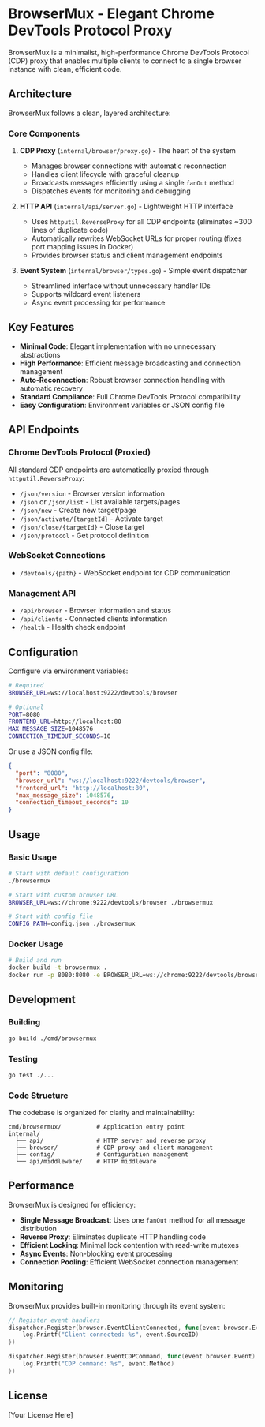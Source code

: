 # BrowserMux - Elegant Chrome DevTools Protocol Proxy

BrowserMux is a minimalist, high-performance Chrome DevTools Protocol (CDP) proxy that enables multiple clients to connect to a single browser instance with clean, efficient code.

## Architecture

BrowserMux follows a clean, layered architecture:

### Core Components

1. **CDP Proxy** (`internal/browser/proxy.go`) - The heart of the system
   - Manages browser connections with automatic reconnection
   - Handles client lifecycle with graceful cleanup
   - Broadcasts messages efficiently using a single `fanOut` method
   - Dispatches events for monitoring and debugging

2. **HTTP API** (`internal/api/server.go`) - Lightweight HTTP interface
   - Uses `httputil.ReverseProxy` for all CDP endpoints (eliminates ~300 lines of duplicate code)
   - Automatically rewrites WebSocket URLs for proper routing (fixes port mapping issues in Docker)
   - Provides browser status and client management endpoints

3. **Event System** (`internal/browser/types.go`) - Simple event dispatcher
   - Streamlined interface without unnecessary handler IDs
   - Supports wildcard event listeners
   - Async event processing for performance

## Key Features

- **Minimal Code**: Elegant implementation with no unnecessary abstractions
- **High Performance**: Efficient message broadcasting and connection management
- **Auto-Reconnection**: Robust browser connection handling with automatic recovery
- **Standard Compliance**: Full Chrome DevTools Protocol compatibility
- **Easy Configuration**: Environment variables or JSON config file

## API Endpoints

### Chrome DevTools Protocol (Proxied)
All standard CDP endpoints are automatically proxied through `httputil.ReverseProxy`:

- `/json/version` - Browser version information
- `/json` or `/json/list` - List available targets/pages
- `/json/new` - Create new target/page
- `/json/activate/{targetId}` - Activate target
- `/json/close/{targetId}` - Close target
- `/json/protocol` - Get protocol definition

### WebSocket Connections
- `/devtools/{path}` - WebSocket endpoint for CDP communication

### Management API
- `/api/browser` - Browser information and status
- `/api/clients` - Connected clients information
- `/health` - Health check endpoint

## Configuration

Configure via environment variables:

```bash
# Required
BROWSER_URL=ws://localhost:9222/devtools/browser

# Optional
PORT=8080
FRONTEND_URL=http://localhost:80
MAX_MESSAGE_SIZE=1048576
CONNECTION_TIMEOUT_SECONDS=10
```

Or use a JSON config file:

```json
{
  "port": "8080",
  "browser_url": "ws://localhost:9222/devtools/browser",
  "frontend_url": "http://localhost:80",
  "max_message_size": 1048576,
  "connection_timeout_seconds": 10
}
```

## Usage

### Basic Usage

```bash
# Start with default configuration
./browsermux

# Start with custom browser URL
BROWSER_URL=ws://chrome:9222/devtools/browser ./browsermux

# Start with config file
CONFIG_PATH=config.json ./browsermux
```

### Docker Usage

```bash
# Build and run
docker build -t browsermux .
docker run -p 8080:8080 -e BROWSER_URL=ws://chrome:9222/devtools/browser browsermux
```

## Development

### Building

```bash
go build ./cmd/browsermux
```

### Testing

```bash
go test ./...
```

### Code Structure

The codebase is organized for clarity and maintainability:

```
cmd/browsermux/          # Application entry point
internal/
  ├── api/               # HTTP server and reverse proxy
  ├── browser/           # CDP proxy and client management
  ├── config/            # Configuration management
  └── api/middleware/    # HTTP middleware
```

## Performance

BrowserMux is designed for efficiency:

- **Single Message Broadcast**: Uses one `fanOut` method for all message distribution
- **Reverse Proxy**: Eliminates duplicate HTTP handling code
- **Efficient Locking**: Minimal lock contention with read-write mutexes
- **Async Events**: Non-blocking event processing
- **Connection Pooling**: Efficient WebSocket connection management

## Monitoring

BrowserMux provides built-in monitoring through its event system:

```go
// Register event handlers
dispatcher.Register(browser.EventClientConnected, func(event browser.Event) {
    log.Printf("Client connected: %s", event.SourceID)
})

dispatcher.Register(browser.EventCDPCommand, func(event browser.Event) {
    log.Printf("CDP command: %s", event.Method)
})
```

## License

[Your License Here]

